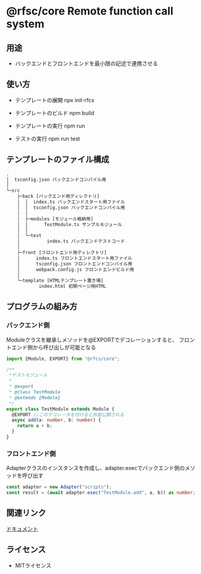 # @rfsc/core Remote function call system

## 用途

- バックエンドとフロントエンドを最小限の記述で連携させる

## 使い方

- テンプレートの展開
npx init-rfcs

- テンプレートのビルド
npm build

- テンプレートの実行
npm run

- テストの実行
npm run test

## テンプレートのファイル構成

```txt
.
│  tsconfig.json バックエンドコンパイル用
│
└─src
    ├─back [バックエンド用ディレクトリ]
    │  │  index.ts バックエンドスタート用ファイル
    │  │  tsconfig.json バックエンドコンパイル用
    │  │
    │  ├─modules [モジュール格納用]
    │  │      TestModule.ts サンプルモジュール
    │  │
    │  └─test
    │          index.ts バックエンドテストコード
    │
    ├─front [フロントエンド用ディレクトリ]
    │      index.ts フロントエンドスタート用ファイル
    │      tsconfig.json フロントエンドコンパイル用
    │      webpack.config.js フロントエンドビルド用
    │
    └─template [HTMLテンプレート置き場]
            index.html 初期ページ用HTML
```

## プログラムの組み方

### バックエンド側

Moduleクラスを継承しメソッドを@EXPORTでデコレーションすると、
フロントエンド側から呼び出しが可能となる

```ts
import {Module, EXPORT} from "@rfcs/core";

/**
 *テストモジュール
 *
 * @export
 * @class TestModule
 * @extends {Module}
 */
export class TestModule extends Module {
  @EXPORT //このデコレータを付けると外部公開される
  async add(a: number, b: number) {
    return a + b;
  }
}
```

### フロントエンド側

Adapterクラスのインスタンスを作成し、adapter.execでバックエンド側のメソッドを呼び出す

```ts
const adapter = new Adapter("scripts");
const result = (await adapter.exec("TestModule.add", a, b)) as number;
```

## 関連リンク

[ドキュメント](https://ttis.croud.jp/?uuid=71ba22b3-2a2f-493b-aa25-e6ffa21c7f72)

## ライセンス

- MITライセンス
